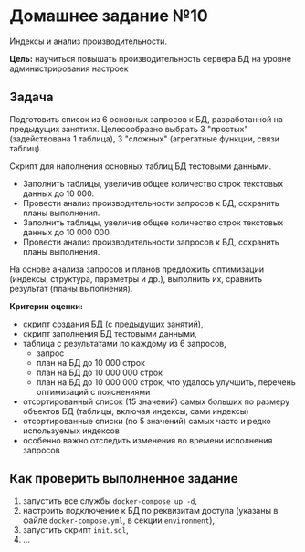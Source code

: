 # Домашнее задание №10
Индексы и анализ производительности.

**Цель:** научиться повышать производительность сервера БД на уровне администрирования настроек
## Задача
Подготовить список из 6 основных запросов к БД, разработанной на предыдущих занятиях. Целесообразно выбрать 3 "простых" (задействована 1 таблица), 3 "сложных" (агрегатные функции, связи таблиц).

Скрипт для наполнения основных таблиц БД тестовыми данными.
- Заполнить таблицы, увеличив общее количество строк текстовых данных до 10 000.
- Провести анализ производительности запросов к БД, сохранить планы выполнения.
- Заполнить таблицы, увеличив общее количество строк текстовых данных до 10 000 000.
- Провести анализ производительности запросов к БД, сохранить планы выполнения.

На основе анализа запросов и планов предложить оптимизации (индексы, структура, параметры и др.), выполнить их, сравнить результат (планы выполнения).

**Критерии оценки:**
- скрипт создания БД (с предыдущих занятий),
- скрипт заполнения БД тестовыми данными,
- таблица с результатами по каждому из 6 запросов,
    - запрос
    - план на БД до 10 000 строк
    - план на БД до 10 000 000 строк
    - план на БД до 10 000 000 строк, что удалось улучшить, перечень оптимизаций с пояснениями
- отсортированный список (15 значений) самых больших по размеру объектов БД (таблицы, включая индексы, сами индексы)
- отсортированные списки (по 5 значений) самых часто и редко используемых индексов
- особенно важно отследить изменения во времени исполнения запросов
## Как проверить выполненное задание
1. запустить все службы `docker-compose up -d`,
1. настроить подключение к БД по реквизитам доступа (указаны в файле `docker-compose.yml`, в секции `environment`),
1. запустить скрипт `init.sql`,
1. ...